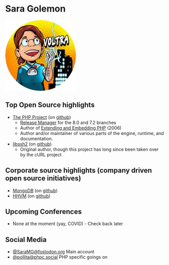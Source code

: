 # Sara Golemon

![aka Voltra the short-circuited](./voltra.png)

## Top Open Source highlights

* [The PHP Project](https://www.php.net) (on [github](https://github.com/php/php-src))
  * [Release Manager](https://www.php.net/gpg-keys) for the 8.0 and 7.2 branches
  * Author of [Extending and Embedding PHP](https://www.amazon.com/dp/067232704X) (2006)
  * Author and/or maintainer of various parts of the engine, runtime, and documentation.
* [libssh2](https://www.libssh2.org) (on [github](https://github.com/libssh2/libssh2))
  * Original author, though this project has long since been taken over by the cURL project

## Corporate source highlights (company driven open source initiatives)

* [MongoDB](https://www.mongodb.com) (on [github](https://github.com/mongodb/mongo))
* [HHVM](https://www.hhvm.com) (on [github](https://github.com/facebook/hhvm))

## Upcoming Conferences

* None at the moment (yay, COVID) - Check back later

## Social Media

* [@SaraMG@fostodon.org](https://fostodon.org/@SaraMG) Main account
* [@pollita@phpc.social](https://phpc.social/@pollita) PHP specific goings on
